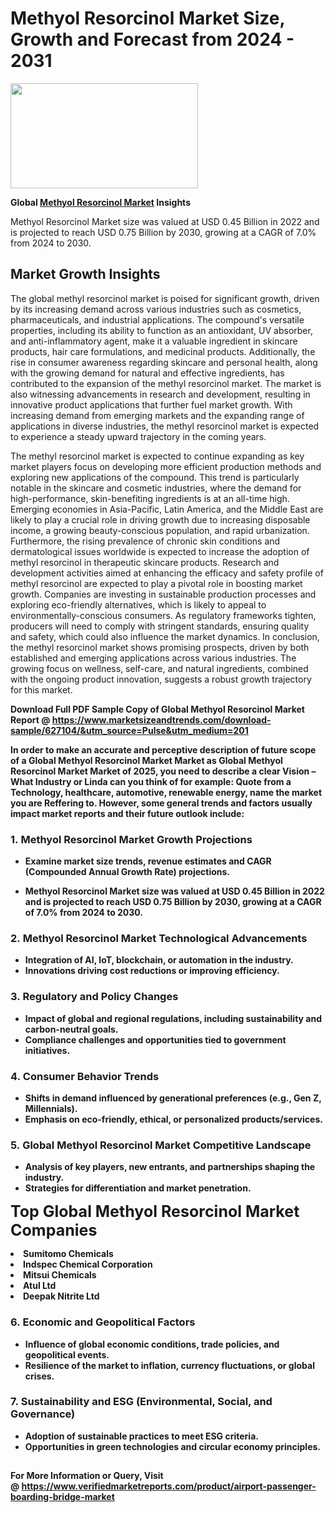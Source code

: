 <H1>Methyol Resorcinol Market Size, Growth and Forecast from 2024 - 2031</H1><img class="aligncenter size-medium wp-image-584254" src="https://thirdeyenews.in/wp-content/uploads/2024/09/Global-Market-Research-300x168.jpeg" alt="" width="300" height="168" /><p><strong>Global&nbsp;<a href="https://www.marketsizeandtrends.com/download-sample/627104/&amp;utm_source=Pulse&amp;utm_medium=201">Methyol Resorcinol Market</a> Insights</strong></p><p>Methyol Resorcinol Market size was valued at USD 0.45 Billion in 2022 and is projected to reach USD 0.75 Billion by 2030, growing at a CAGR of 7.0% from 2024 to 2030.</p><p><h2>Market Growth Insights</h2> <p>The global methyl resorcinol market is poised for significant growth, driven by its increasing demand across various industries such as cosmetics, pharmaceuticals, and industrial applications. The compound's versatile properties, including its ability to function as an antioxidant, UV absorber, and anti-inflammatory agent, make it a valuable ingredient in skincare products, hair care formulations, and medicinal products. Additionally, the rise in consumer awareness regarding skincare and personal health, along with the growing demand for natural and effective ingredients, has contributed to the expansion of the methyl resorcinol market. The market is also witnessing advancements in research and development, resulting in innovative product applications that further fuel market growth. With increasing demand from emerging markets and the expanding range of applications in diverse industries, the methyl resorcinol market is expected to experience a steady upward trajectory in the coming years.</p> <p><strong></strong></p> <p>The methyl resorcinol market is expected to continue expanding as key market players focus on developing more efficient production methods and exploring new applications of the compound. This trend is particularly notable in the skincare and cosmetic industries, where the demand for high-performance, skin-benefiting ingredients is at an all-time high. Emerging economies in Asia-Pacific, Latin America, and the Middle East are likely to play a crucial role in driving growth due to increasing disposable income, a growing beauty-conscious population, and rapid urbanization. Furthermore, the rising prevalence of chronic skin conditions and dermatological issues worldwide is expected to increase the adoption of methyl resorcinol in therapeutic skincare products. Research and development activities aimed at enhancing the efficacy and safety profile of methyl resorcinol are expected to play a pivotal role in boosting market growth. Companies are investing in sustainable production processes and exploring eco-friendly alternatives, which is likely to appeal to environmentally-conscious consumers. As regulatory frameworks tighten, producers will need to comply with stringent standards, ensuring quality and safety, which could also influence the market dynamics. In conclusion, the methyl resorcinol market shows promising prospects, driven by both established and emerging applications across various industries. The growing focus on wellness, self-care, and natural ingredients, combined with the ongoing product innovation, suggests a robust growth trajectory for this market. <p><strong></p><p><span class=""><strong>Download Full PDF Sample Copy of Global Methyol Resorcinol Market Report</strong> @ <a href="https://www.marketsizeandtrends.com/download-sample/627104/&amp;utm_source=Pulse&amp;utm_medium=201" target="_blank">https://www.marketsizeandtrends.com/download-sample/627104/&amp;utm_source=Pulse&amp;utm_medium=201</a></span></p><p>In order to make an accurate and perceptive description of future scope of a Global&nbsp;Methyol Resorcinol Market Market as Global&nbsp;Methyol Resorcinol Market Market of 2025, you need to describe a clear Vision &ndash; What Industry or Linda can you think of for example: Quote from a Technology, healthcare, automotive, renewable energy, name the market you are Reffering to. However, some general trends and factors usually impact market reports and their future outlook include:</p><h3>1.&nbsp;<strong>Methyol Resorcinol Market Growth Projections</strong></h3><ul><li>Examine market size trends, revenue estimates and CAGR (Compounded Annual Growth Rate) projections.</li><li><p>Methyol Resorcinol Market size was valued at USD 0.45 Billion in 2022 and is projected to reach USD 0.75 Billion by 2030, growing at a CAGR of 7.0% from 2024 to 2030.</p></li></ul><h3>2.&nbsp;<strong>Methyol Resorcinol Market Technological Advancements</strong></h3><ul><li>Integration of AI, IoT, blockchain, or automation in the industry.</li><li>Innovations driving cost reductions or improving efficiency.</li></ul><h3>3.&nbsp;<strong>Regulatory and Policy Changes</strong></h3><ul><li>Impact of global and regional regulations, including sustainability and carbon-neutral goals.</li><li>Compliance challenges and opportunities tied to government initiatives.</li></ul><h3>4.&nbsp;<strong>Consumer Behavior Trends</strong></h3><ul><li>Shifts in demand influenced by generational preferences (e.g., Gen Z, Millennials).</li><li>Emphasis on eco-friendly, ethical, or personalized products/services.</li></ul><h3>5.&nbsp;<strong>Global Methyol Resorcinol Market Competitive Landscape</strong></h3><ul><li>Analysis of key players, new entrants, and partnerships shaping the industry.</li><li>Strategies for differentiation and market penetration.</li></ul><p data-pm-slice="1 1 []"><span style="color: inherit; font-family: inherit; font-size: 25px;">Top Global Methyol Resorcinol Market Companies</span></p><div class="" data-test-id=""><p><li>Sumitomo Chemicals</li><li> Indspec Chemical Corporation</li><li> Mitsui Chemicals</li><li> Atul Ltd</li><li> Deepak Nitrite Ltd</li></p></div><h3>6.&nbsp;<strong>Economic and Geopolitical Factors</strong></h3><ul><li>Influence of global economic conditions, trade policies, and geopolitical events.</li><li>Resilience of the market to inflation, currency fluctuations, or global crises.</li></ul><h3>7.&nbsp;<strong>Sustainability and ESG (Environmental, Social, and Governance)</strong></h3><ul><li>Adoption of sustainable practices to meet ESG criteria.</li><li>Opportunities in green technologies and circular economy principles.</li></ul><h2><strong style="font-size: 14px;">For More Information or Query, Visit @&nbsp;</strong><a style="background-color: #ffffff; font-size: 14px;" href="https://www.marketsizeandtrends.com/report/methyol-resorcinol-market/" target="_blank">https://www.verifiedmarketreports.com/product/airport-passenger-boarding-bridge-market</a></h2>
